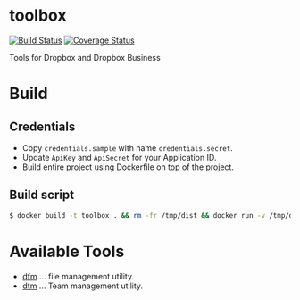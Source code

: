 # toolbox

[![Build Status](https://travis-ci.org/watermint/toolbox.svg?branch=master)](https://travis-ci.org/watermint/toolbox)
[![Coverage Status](https://coveralls.io/repos/github/watermint/toolbox/badge.svg?branch=master)](https://coveralls.io/github/watermint/toolbox?branch=master)

Tools for Dropbox and Dropbox Business

# Build

## Credentials

* Copy `credentials.sample` with name `credentials.secret`.
* Update `ApiKey` and `ApiSecret` for your Application ID.
* Build entire project using Dockerfile on top of the project.

## Build script

```sh
$ docker build -t toolbox . && rm -fr /tmp/dist && docker run -v /tmp/dist:/dist:rw --rm toolbox
```

# Available Tools

* [dfm](tools/dfm) ... file management utility.
* [dtm](tools/dtm) ... Team management utility.
